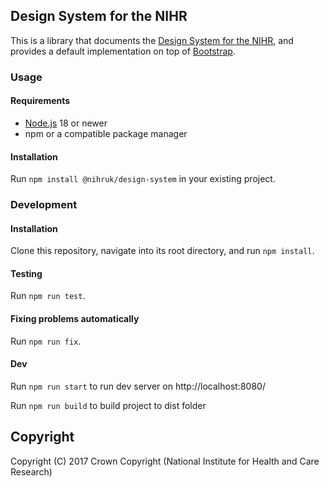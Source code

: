 ## Design System for the NIHR

This is a library that documents the [Design System for the NIHR](https://design-system.nihr.ac.uk/), and provides a
default implementation on top of [Bootstrap](https://getbootstrap.com/).

### Usage

#### Requirements

- [Node.js](https://nodejs.org/) 18 or newer
- npm or a compatible package manager

#### Installation

Run `npm install @nihruk/design-system` in your existing project.

### Development

#### Installation

Clone this repository, navigate into its root directory, and run `npm install`.

#### Testing

Run `npm run test`.

#### Fixing problems automatically

Run `npm run fix`.

#### Dev

Run `npm run start` to run dev server on http://localhost:8080/

Run `npm run build` to build project to dist folder

## Copyright

Copyright (C) 2017 Crown Copyright (National Institute for Health and Care Research)
